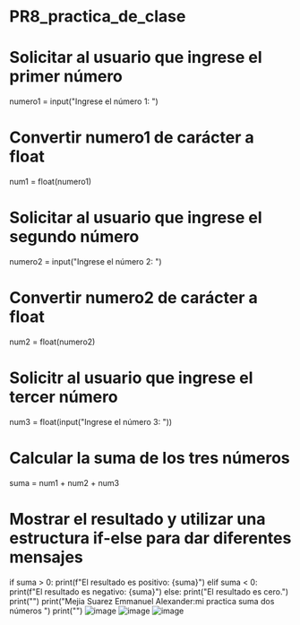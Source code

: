 # PR8_practica_de_clase
# Solicitar al usuario que ingrese el primer número
numero1 = input("Ingrese el número 1: ")
# Convertir numero1 de carácter a float
num1 = float(numero1)
# Solicitar al usuario que ingrese el segundo número
numero2 = input("Ingrese el número 2: ")
# Convertir numero2 de carácter a float
num2 = float(numero2)
# Solicitr al usuario que ingrese el tercer número
num3 = float(input("Ingrese el número 3: "))
# Calcular la suma de los tres números
suma = num1 + num2 + num3
# Mostrar el resultado y utilizar una estructura if-else para dar diferentes mensajes
if suma > 0:
    print(f"El resultado es positivo: {suma}")
elif suma < 0:
    print(f"El resultado es negativo: {suma}")
else:
    print("El resultado es cero.")
print("")
print("Mejia Suarez Emmanuel Alexander:mi practica suma dos números ")
print("")
![image](https://github.com/user-attachments/assets/78b21292-bd89-4867-8e1c-2c4f859ebfa1)
![image](https://github.com/user-attachments/assets/f7ab547b-3022-4682-a21b-2b1b5ef4756f)
![image](https://github.com/user-attachments/assets/0d7a21af-b71e-4a68-ba25-21a6ff3c59a5)





